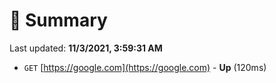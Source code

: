 # 📖 Summary
Last updated: **11/3/2021, 3:59:31 AM**

- `GET` [https://google.com](https://google.com) - **Up** (120ms)
